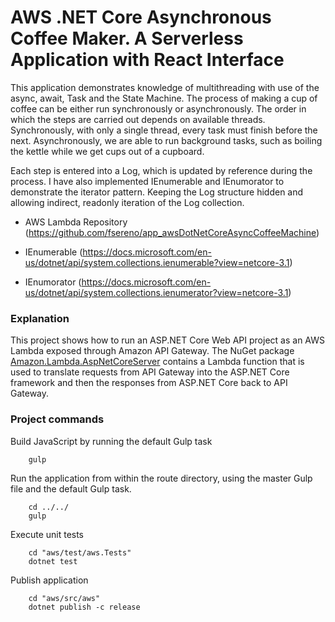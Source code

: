 # AWS .NET Core Asynchronous Coffee Maker. A Serverless Application with React Interface

This application demonstrates knowledge of multithreading with use of the async, await, Task and the State Machine. The process of making a cup of coffee can be either run synchronously or asynchronously. The order in which the steps are carried out depends on available threads. Synchronously, with only a single thread, every task must finish before the next. Asynchronously, we are able to run background tasks, such as boiling the kettle while we get cups out of a cupboard.

Each step is entered into a Log, which is updated by reference during the process. I have also implemented IEnumerable and IEnumorator to demonstrate the iterator pattern. Keeping the Log structure hidden and allowing indirect, readonly iteration of the Log collection.

- AWS Lambda Repository (https://github.com/fsereno/app_awsDotNetCoreAsyncCoffeeMachine)

- IEnumerable (https://docs.microsoft.com/en-us/dotnet/api/system.collections.ienumerable?view=netcore-3.1)

- IEnumorator (https://docs.microsoft.com/en-us/dotnet/api/system.collections.ienumerator?view=netcore-3.1)

### Explanation ###

This project shows how to run an ASP.NET Core Web API project as an AWS Lambda exposed through Amazon API Gateway. The NuGet package [Amazon.Lambda.AspNetCoreServer](https://www.nuget.org/packages/Amazon.Lambda.AspNetCoreServer) contains a Lambda function that is used to translate requests from API Gateway into the ASP.NET Core framework and then the responses from ASP.NET Core back to API Gateway.

### Project commands ###

Build JavaScript by running the default Gulp task
```
    gulp
```

Run the application from within the route directory, using the master Gulp file and the default Gulp task.
```
    cd ../../
    gulp
```

Execute unit tests
```
    cd "aws/test/aws.Tests"
    dotnet test
```

Publish application
```
    cd "aws/src/aws"
    dotnet publish -c release
```